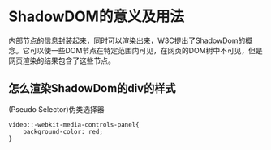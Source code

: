 # ShadowDOM的意义及用法
内部节点的信息封装起来，同时可以渲染出来，W3C提出了ShadowDom的概念。它可以使一些DOM节点在特定范围内可见，在网页的DOM树中不可见，但是网页渲染的结果包含了这些节点。
## 怎么渲染ShadowDom的div的样式
(Pseudo Selector)伪类选择器
> 
    video::-webkit-media-controls-panel{
        background-color: red;
    }